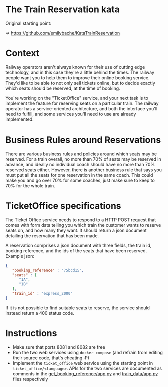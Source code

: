 # The Train Reservation kata

Original starting point:

=> https://github.com/emilybache/KataTrainReservation

# Context

Railway operators aren't always known for their use of cutting edge
technology, and in this case they're a little behind the times. The
railway people want you to help them to improve their online booking
service. They'd like to be able to not only sell tickets online, but to
decide exactly which seats should be reserved, at the time of booking.

You're working on the "TicketOffice" service, and your next task is to
implement the feature for reserving seats on a particular train. The
railway operator has a service-oriented architecture, and both the
interface you'll need to fulfill, and some services you'll need to use
are already implemented.

# Business Rules around Reservations

There are various business rules and policies around which seats may be
reserved. For a train overall, no more than 70% of seats may be reserved
in advance, and ideally no individual coach should have no more than 70%
reserved seats either. However, there is another business rule that says
you must put all the seats for one reservation in the same coach. This
could make you and go over 70% for some coaches, just make sure to keep
to 70% for the whole train.

# TicketOffice specifications

The Ticket Office service needs to respond to a HTTP POST request that
comes with form data telling you which train the customer wants to
reserve seats on, and how many they want. It should return a json
document detailing the reservation that has been made.

A reservation comprises a json document with three fields, the train id,
booking reference, and the ids of the seats that have been reserved.
Example json:

```json
{
   "booking_reference" : "75bcd15",
   "seats" : [
      "1A",
      "1B"
   ],
   "train_id" : "express_2000"
}
```

If it is not possible to find suitable seats to reserve, the service
should instead return a 400 status code.

# Instructions

* Make sure that  ports 8081 and 8082 are free
* Run the two web services using `docker compose` (and refrain
  from editing their source code, that's cheating :P)
* Implement the `ticket_office` web service using the starting point in
  `ticket_office/<language>`. APIs for the two services are documented
  as comments in the
  [get_booking_reference/app.py](https://github.com/dmerejkowsky/kata-train-reservation/blob/main/booking_reference/app.py) and
  [train_data/app.py](https://github.com/dmerejkowsky/kata-train-reservation/blob/main/train_data/app.py) files respectively

